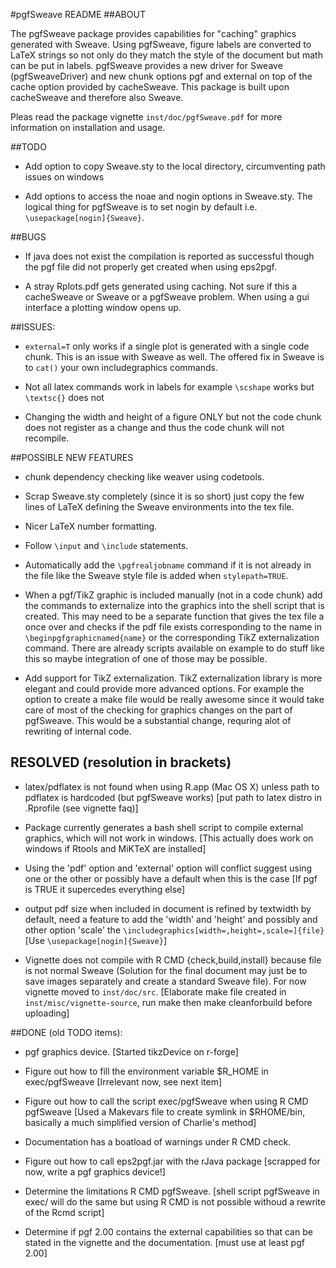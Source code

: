 #pgfSweave README
##ABOUT

The pgfSweave package provides capabilities for "caching" graphics 
generated with Sweave.  Using pgfSweave, figure labels are converted to 
LaTeX strings so not only do they match the style of the document but math 
can be put in labels. pgfSweave provides a new driver for Sweave 
(pgfSweaveDriver) and new chunk options pgf and external on top of the 
cache option provided by cacheSweave. This package is built upon 
cacheSweave and therefore also Sweave.

Pleas read the package vignette `inst/doc/pgfSweave.pdf` for more information 
on installation and usage.  


##TODO
 
* Add option to copy Sweave.sty to the local directory, circumventing path 
  issues on windows
 
* Add options to access the noae and nogin options in Sweave.sty.  The 
  logical thing for pgfSweave is to set nogin by default i.e. 
  `\usepackage[nogin]{Sweave}`.


##BUGS
* If java does not exist the compilation is reported as successful though 
  the pgf file did not properly get created when using eps2pgf. 
 
* A stray Rplots.pdf gets generated using caching. Not sure if this a 
  cacheSweave or Sweave or a pgfSweave problem.  When using a gui 
  interface a plotting window opens up.


##ISSUES:

* `external=T` only works if a single plot is generated with a single code 
  chunk.  This is an issue with Sweave as well. The offered fix in Sweave 
  is to `cat()` your own includegraphics commands.
 
* Not all latex commands work in labels for example `\scshape` works but 
  `\textsc{}` does not
 
* Changing the width and height of a figure ONLY but not the code chunk 
  does not register as a change and thus the code chunk will not 
  recompile.


##POSSIBLE NEW FEATURES

* chunk dependency checking like weaver using codetools. 

* Scrap Sweave.sty completely (since it is so short) just copy the few 
  lines of LaTeX defining the Sweave environments into the tex file. 
 
* Nicer LaTeX number formatting.

* Follow `\input` and `\include` statements. 

* Automatically add the `\pgfrealjobname` command if it is not already in 
  the file like the Sweave style file is added when `stylepath=TRUE`.
 
* When a pgf/TikZ graphic is included manually (not in a code chunk) add 
  the commands to externalize into the graphics into the shell script that 
  is created. This may need to be a separate function that gives the tex 
  file a once over and checks if the pdf file exists corresponding to the 
  name in `\beginpgfgraphicnamed{name}` or the corresponding TikZ 
  externalization command. There are already scripts available on example 
  to do stuff like this so maybe integration of one of those may be 
  possible. 
 
* Add support for TikZ externalization.  TikZ externalization library is
  more elegant and could provide more advanced options.  For example the 
  option to create a make file would be really awesome since it would take 
  care of most of the checking for graphics changes on the part of 
  pgfSweave.  This would be a substantial change, requring alot of 
  rewriting of internal code. 


## RESOLVED (resolution in brackets)
* latex/pdflatex is not found when using R.app (Mac OS X) unless path to 
  pdflatex is hardcoded (but pgfSweave <file> works)
  [put path to latex distro in .Rprofile (see vignette faq)]
 
* Package currently generates a bash shell script to compile external 
  graphics, which will not work in windows.
  [This actually does work on windows if Rtools and MiKTeX are installed]
 
* Using the 'pdf' option and 'external' option will conflict suggest using 
  one or the other or possibly have a default when this is the case
  [If pgf is TRUE it supercedes everything else]
 
* output pdf size when included in document is refined by textwidth by 
  default, need a feature to add the 'width' and 'height' and possibly and 
  other option 'scale' the `\includegraphics[width=,height=,scale=]{file}`
  [Use `\usepackage[nogin]{Sweave}`]
 
* Vignette does not compile with R CMD {check,build,install} because file 
  is not normal Sweave (Solution for the final document may just be to 
  save images separately and create a standard Sweave file). For now 
  vignette moved to `inst/doc/src`.
  [Elaborate make file created in `inst/misc/vignette-source`, run make then 
  make cleanforbuild before uploading]


##DONE (old TODO items):

* pgf graphics device.
  [Started tikzDevice on r-forge]

* Figure out how to fill the environment variable $R_HOME in 
  exec/pgfSweave
  [Irrelevant now, see next item]

* Figure out how to call the script exec/pgfSweave when using R CMD 
  pgfSweave
  [Used a Makevars file to create symlink in $RHOME/bin, basically 
  a much simplified version of Charlie's method]
 
* Documentation has a boatload of warnings under R CMD check.

* Figure out how to call eps2pgf.jar with the rJava package 
  [scrapped for now, write a pgf graphics device!]
 
* Determine the limitations R CMD pgfSweave.
  [shell script pgfSweave in exec/ will do the same but using R CMD is not 
  possible withoud a rewrite of the Rcmd script]
 
* Determine if pgf 2.00 contains the external capabilities so that can be 
  stated in the vignette and the documentation.
  [must use at least pgf 2.00]
